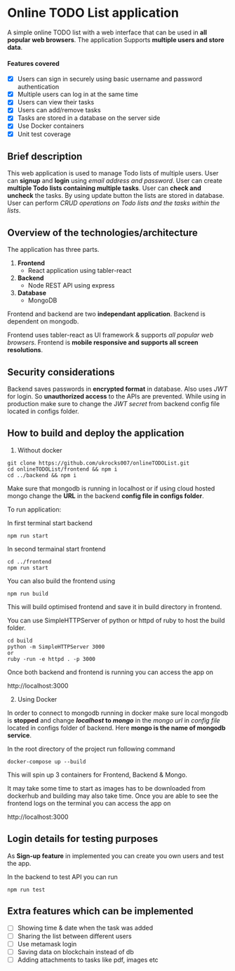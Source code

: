 # Online TODO List application

A simple online TODO list with a web interface that can be used in **all popular web browsers**. The application Supports **multiple users and store data**.

#### Features covered
- [x] Users can sign in securely using basic username and password authentication
- [x] Multiple users can log in at the same time
- [x] Users can view their tasks
- [x] Users can add/remove tasks
- [x] Tasks are stored in a database on the server side
- [x] Use Docker containers
- [x] Unit test coverage

## Brief description

This web application is used to manage Todo lists of multiple users. User can **signup** and **login** using *email address and password*. User can create **multiple Todo lists containing multiple tasks**. User can **check and uncheck** the tasks. By using update button the lists are stored in database. User can perform *CRUD operations on Todo lists and the tasks within the lists*.

## Overview of the technologies/architecture

The application has three parts.
1. **Frontend**
   - React application using tabler-react
2. **Backend**
   - Node REST API using express
3. **Database**
   - MongoDB

Frontend and backend are two **independant application**. Backend is dependent on mongodb.

Frontend uses tabler-react as UI framework & supports *all popular web browsers*. Frontend is **mobile responsive and supports all screen resolutions**.

## Security considerations

Backend saves passwords in **encrypted format** in database. Also uses *JWT* for login. So **unauthorized access** to the APIs are prevented. While using in production make sure to change the J*WT secret* from backend config file located in configs folder.

## How to build and deploy the application

1. Without docker

```
git clone https://github.com/ukrocks007/onlineTODOList.git
cd onlineTODOList/frontend && npm i
cd ../backend && npm i
```

Make sure that mongodb is running in localhost or if using cloud hosted mongo change the **URL** in the backend **config file in configs folder**.

To run application:

In first terminal start backend

```
npm run start
```

In second termainal start frontend

```
cd ../frontend
npm run start
```

You can also build the frontend using

```
npm run build
```

This will build optimised frontend and save it in build directory in frontend.

You can use SimpleHTTPServer of python or httpd of ruby to host the build folder.

```
cd build
python -m SimpleHTTPServer 3000
or
ruby -run -e httpd . -p 3000
```

Once both backend and frontend is running you can access the app on

http://localhost:3000

2. Using Docker

In order to connect to mongodb running in docker make sure local mongodb is **stopped** and change **_localhost_ to _mongo_** in the *mongo url* in *config file* located in configs folder of backend. Here **mongo is the name of mongodb service**.

In the root directory of the project run following command

```
docker-compose up --build
```

This will spin up 3 containers for Frontend, Backend & Mongo.

It may take some time to start as images has to be downloaded from dockerhub and building may also take time.
Once you are able to see the frontend logs on the terminal you can access the app on

http://localhost:3000

## Login details for testing purposes

As **Sign-up feature** in implemented you can create you own users and test the app.

In the backend to test API you can run

```
npm run test
```

## Extra features which can be implemented

- [ ] Showing time & date when the task was added
- [ ] Sharing the list between different users
- [ ] Use metamask login
- [ ] Saving data on blockchain instead of db
- [ ] Adding attachments to tasks like pdf, images etc
